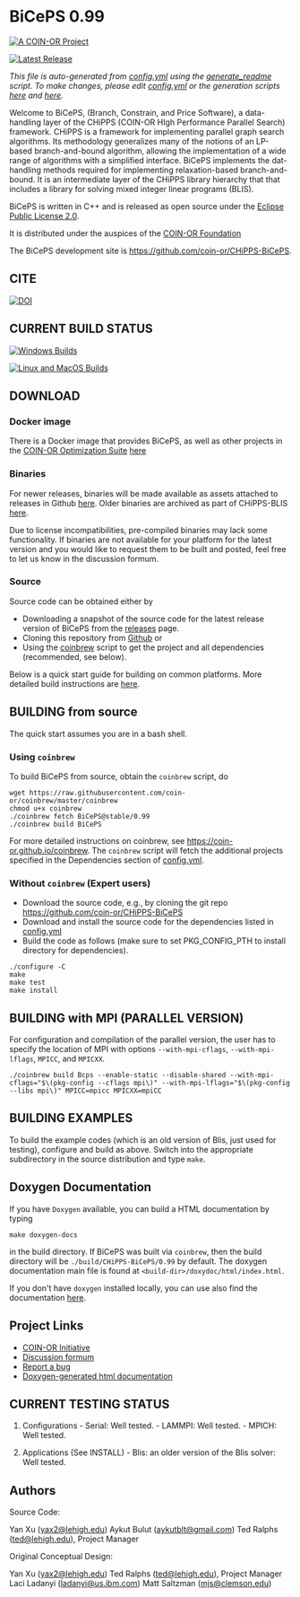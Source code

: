 # BiCePS 0.99

[![A COIN-OR Project](https://coin-or.github.io/coin-or-badge.png)](https://www.coin-or.org)

[![Latest Release](https://img.shields.io/github/v/release/coin-or/CHiPPS-BiCePS?sort=semver)](https://github.com/coin-or/CHiPPS-BiCePS/releases)

_This file is auto-generated from [config.yml](.coin-or/config.yml) using the 
[generate_readme](.coin-or/generate_readme) script.
To make changes, please edit [config.yml](.coin-or/config.yml) or the generation scripts
[here](.coin-or/generate_readme) and [here](https://github.com/coin-or/coinbrew/blob/master/scripts/generate_readme)._

Welcome to BiCePS, (Branch, Constrain, and Price Software), a
data-handling layer of the CHiPPS (COIN-OR HIgh Performance Parallel Search) 
framework. CHiPPS is a framework for implementing parallel graph search 
algorithms. Its methodology generalizes many of the notions of an LP-based 
branch-and-bound algorithm, allowing the implementation of a wide range of 
algorithms with a simplified interface. BiCePS implements the dat-handling 
methods required for implementing relaxation-based branch-and-bound. It is an 
intermediate layer of the CHiPPS library hierarchy that that includes a 
library for solving mixed integer linear programs (BLIS).

BiCePS is written in C++ and is released as open source under the [Eclipse Public License 2.0](http://www.opensource.org/licenses/eclipse-2.0).

It is distributed under the auspices of the [COIN-OR Foundation](https://www.coin-or.org)

The BiCePS development site is https://github.com/coin-or/CHiPPS-BiCePS.

## CITE

[![DOI](https://zenodo.org/badge/23726997.svg)](https://zenodo.org/badge/latestdoi/23726997)

## CURRENT BUILD STATUS

[![Windows Builds](https://github.com/coin-or/CHiPPS-BiCePS/actions/workflows/windows-ci.yml/badge.svg?branch=stable/0.99)](https://github.com/coin-or/CHiPPS-BiCePS/actions/workflows/windows-ci.yml?query=branch%3Astable/0.99)

[![Linux and MacOS Builds](https://github.com/coin-or/CHiPPS-BiCePS/actions/workflows/linux-ci.yml/badge.svg?branch=stable/0.99)](https://github.com/coin-or/CHiPPS-BiCePS/actions/workflows/linux-ci.yml?query=branch%3Astable/0.99)

## DOWNLOAD

### Docker image

There is a Docker image that provides BiCePS, as well as other projects
in the [COIN-OR Optimization
Suite](https://github.com/coin-or/COIN-OR-OptimizationSuite) [here](https://hub.docker.com/repository/docker/coinor/coin-or-optimization-suite)

### Binaries

For newer releases, binaries will be made available as assets attached to
releases in Github
[here](https://github.com/coin-or/CHiPPS-BiCePS/releases). Older binaries
are archived as part of CHiPPS-BLIS
[here](https://www.coin-or.org/download/binary/CHiPPS-BLIS).

Due to license incompatibilities, pre-compiled binaries may lack some
functionality. If binaries are not available for your platform for the latest
version and you would like to request them to be built and posted, feel free
to let us know in the discussion formum.

### Source

Source code can be obtained either by

 * Downloading a snapshot of the source code for the latest release version of BiCePS from the
 [releases](https://github.com/coin-or/CHiPPS-BiCePS/releases) page.
 * Cloning this repository from [Github](https://github.com/coin-or/CHiPPS-BiCePS) or 
 * Using the [coinbrew](https://github.com/coin-or/coinbrew) script to get the project and all dependencies (recommended, see below).   

Below is a quick start guide for building on common platforms. More detailed
build instructions are
[here](https://coin-or.github.io/user_introduction.html).

## BUILDING from source

The quick start assumes you are in a bash shell. 

### Using `coinbrew`

To build BiCePS from source, obtain the `coinbrew` script, do
```
wget https://raw.githubusercontent.com/coin-or/coinbrew/master/coinbrew
chmod u+x coinbrew
./coinbrew fetch BiCePS@stable/0.99
./coinbrew build BiCePS
```
For more detailed instructions on coinbrew, see https://coin-or.github.io/coinbrew.
The `coinbrew` script will fetch the additional projects specified in the Dependencies section of [config.yml](.coin-or/config.yml).

### Without `coinbrew` (Expert users)

 * Download the source code, e.g., by cloning the git repo https://github.com/coin-or/CHiPPS-BiCePS
 * Download and install the source code for the dependencies listed in [config.yml](.coin-or/config.yml)
 * Build the code as follows (make sure to set PKG_CONFIG_PTH to install directory for dependencies).

```
./configure -C
make
make test
make install
```

## BUILDING with MPI (PARALLEL VERSION)

For configuration and compilation of the parallel version, the user has
to specify the location of MPI with options `--with-mpi-cflags`,
`--with-mpi-lflags`, `MPICC`, and `MPICXX`. 

```
./coinbrew build Bcps --enable-static --disable-shared --with-mpi-cflags="$\(pkg-config --cflags mpi\)" --with-mpi-lflags="$\(pkg-config --libs mpi\)" MPICC=mpicc MPICXX=mpiCC
```

## BUILDING EXAMPLES

To build the example codes (which is an old version of Blis, just used for 
testing), configure and build as above. Switch into the appropriate
subdirectory in the source distribution and type `make`.
## Doxygen Documentation

If you have `Doxygen` available, you can build a HTML documentation by typing

`make doxygen-docs` 

in the build directory. If BiCePS was built via `coinbrew`, then the build
directory will be `./build/CHiPPS-BiCePS/0.99` by default. The doxygen documentation main file
is found at `<build-dir>/doxydoc/html/index.html`.

If you don't have `doxygen` installed locally, you can use also find the
documentation [here](http://coin-or.github.io/CHiPPS-BiCePS/Doxygen).


## Project Links

 * [COIN-OR Initiative](http://www.coin-or.org/)
 * [Discussion formum](https://github.com/coin-or/CHiPPS-BiCePS/discussions)
 * [Report a bug](https://github.com/coin-or/CHiPPS-BiCePS/issues/new)
 * [Doxygen-generated html documentation](http://coin-or.github.io/CHiPPS-BiCePS/Doxygen)

## CURRENT TESTING STATUS

  1. Configurations
    - Serial: Well tested.
    - LAMMPI: Well tested.
    - MPICH: Well tested.

  2. Applications (See INSTALL)
    - Blis: an older version of the Blis solver: Well tested.

## Authors

Source Code:

Yan Xu (yax2@lehigh.edu)
Aykut Bulut (aykutblt@gmail.com) 
Ted Ralphs (ted@lehigh.edu), Project Manager

Original Conceptual Design:

Yan Xu (yax2@lehigh.edu)
Ted Ralphs (ted@lehigh.edu), Project Manager
Laci Ladanyi (ladanyi@us.ibm.com)
Matt Saltzman (mjs@clemson.edu)
